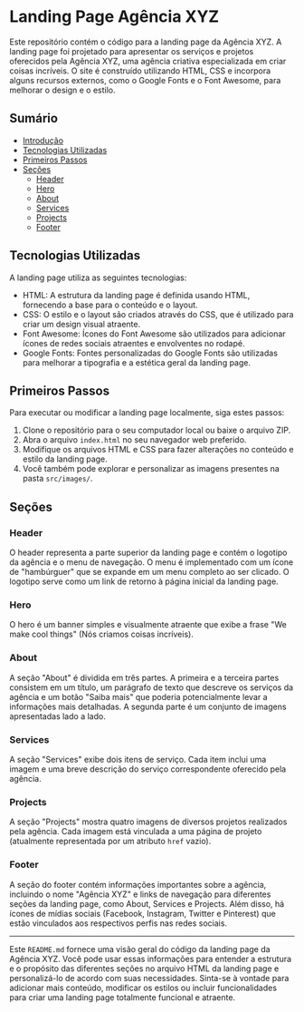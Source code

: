 # Landing Page Agência XYZ

Este repositório contém o código para a landing page da Agência XYZ. A landing page foi projetado para apresentar os serviços e projetos oferecidos pela Agência XYZ, uma agência criativa especializada em criar coisas incríveis. O site é construído utilizando HTML, CSS e incorpora alguns recursos externos, como o Google Fonts e o Font Awesome, para melhorar o design e o estilo.

## Sumário

- [Introdução](#landing-page-da-agência-xyz)
- [Tecnologias Utilizadas](#tecnologias-utilizadas)
- [Primeiros Passos](#primeiros-passos)
- [Seções](#seções)
  - [Header](#header)
  - [Hero](#hero)
  - [About](#about)
  - [Services](#services)
  - [Projects](#projects)
  - [Footer](#footer)

## Tecnologias Utilizadas

A landing page utiliza as seguintes tecnologias:

- HTML: A estrutura da landing page é definida usando HTML, fornecendo a base para o conteúdo e o layout.
- CSS: O estilo e o layout são criados através do CSS, que é utilizado para criar um design visual atraente.
- Font Awesome: Ícones do Font Awesome são utilizados para adicionar ícones de redes sociais atraentes e envolventes no rodapé.
- Google Fonts: Fontes personalizadas do Google Fonts são utilizadas para melhorar a tipografia e a estética geral da landing page.

## Primeiros Passos

Para executar ou modificar a landing page localmente, siga estes passos:

1. Clone o repositório para o seu computador local ou baixe o arquivo ZIP.
2. Abra o arquivo `index.html` no seu navegador web preferido.
3. Modifique os arquivos HTML e CSS para fazer alterações no conteúdo e estilo da landing page.
4. Você também pode explorar e personalizar as imagens presentes na pasta `src/images/`.

## Seções

### Header

O header representa a parte superior da landing page e contém o logotipo da agência e o menu de navegação. O menu é implementado com um ícone de "hambúrguer" que se expande em um menu completo ao ser clicado. O logotipo serve como um link de retorno à página inicial da landing page.

### Hero

O hero é um banner simples e visualmente atraente que exibe a frase "We make cool things" (Nós criamos coisas incríveis).

### About

A seção "About" é dividida em três partes. A primeira e a terceira partes consistem em um título, um parágrafo de texto que descreve os serviços da agência e um botão "Saiba mais" que poderia potencialmente levar a informações mais detalhadas. A segunda parte é um conjunto de imagens apresentadas lado a lado.

### Services

A seção "Services" exibe dois itens de serviço. Cada item inclui uma imagem e uma breve descrição do serviço correspondente oferecido pela agência.

### Projects

A seção "Projects" mostra quatro imagens de diversos projetos realizados pela agência. Cada imagem está vinculada a uma página de projeto (atualmente representada por um atributo `href` vazio).

### Footer

A seção do footer contém informações importantes sobre a agência, incluindo o nome "Agência XYZ" e links de navegação para diferentes seções da landing page, como About, Services e Projects. Além disso, há ícones de mídias sociais (Facebook, Instagram, Twitter e Pinterest) que estão vinculados aos respectivos perfis nas redes sociais.

---

Este `README.md` fornece uma visão geral do código da landing page da Agência XYZ. Você pode usar essas informações para entender a estrutura e o propósito das diferentes seções no arquivo HTML da landing page e personalizá-lo de acordo com suas necessidades. Sinta-se à vontade para adicionar mais conteúdo, modificar os estilos ou incluir funcionalidades para criar uma landing page totalmente funcional e atraente.
